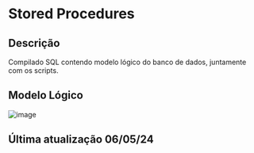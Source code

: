 # Stored Procedures
## Descrição
Compilado SQL contendo modelo lógico do banco de dados, juntamente com os scripts.

## Modelo Lógico

![image](https://github.com/ThomasJanoski/stored-procedures/assets/69875687/ae50643a-4523-4856-b758-ce936bd6b453)


## Última atualização 06/05/24
